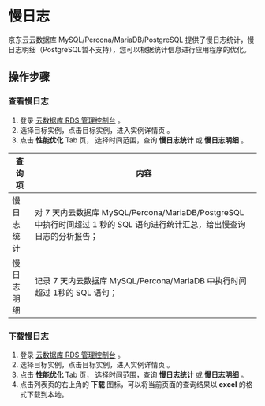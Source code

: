 # 慢日志 
京东云云数据库 MySQL/Percona/MariaDB/PostgreSQL 提供了慢日志统计，慢日志明细（PostgreSQL暂不支持），您可以根据统计信息进行应用程序的优化。

## 操作步骤


### 查看慢日志
1. 登录 [云数据库 RDS 管理控制台](https://rds-console.jdcloud.com/database) 。    
2. 选择目标实例，点击目标实例，进入实例详情页 。  
3. 点击 **性能优化** Tab 页， 选择时间范围，查询 **慢日志统计** 或 **慢日志明细** 。

|查询项|内容|
|---|---|
|慢日志统计|对 7 天内云数据库 MySQL/Percona/MariaDB/PostgreSQL 中执行时间超过 1 秒的 SQL 语句进行统计汇总，给出慢查询日志的分析报告；|
|慢日志明细|记录 7 天内云数据库 MySQL/Percona/MariaDB 中执行时间超过 1秒的 SQL 语句；|

### 下载慢日志
1. 登录 [云数据库 RDS 管理控制台](https://rds-console.jdcloud.com/database) 。    
2. 选择目标实例，点击目标实例，进入实例详情页 。  
3. 点击 **性能优化** Tab 页， 选择时间范围，查询 **慢日志统计** 或 **慢日志明细** 。
4. 点击列表页的右上角的 **下载** 图标，可以将当前页面的查询结果以 **excel** 的格式下载到本地。


